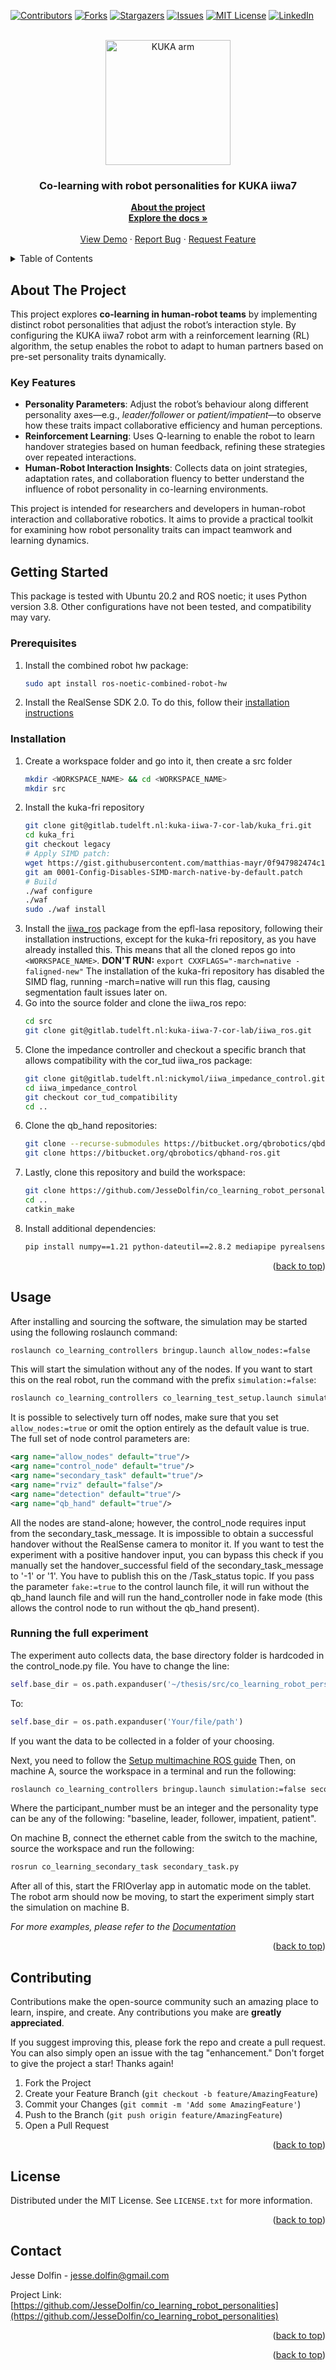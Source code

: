 <!-- Improved compatibility of back to top link: See: https://github.com/othneildrew/Best-README-Template/pull/73 -->
<a name="readme-top"></a>
<!--
*** Thanks for checking out the Best-README-Template. If you have a suggestion
*** that would make this better, please fork the repo and create a pull request
*** or simply open an issue with the tag "enhancement".
*** Don't forget to give the project a star!
*** Thanks again! Now go create something AMAZING! :D
-->

<!-- PROJECT SHIELDS -->
<!--
*** I'm using markdown "reference style" links for readability.
*** Reference links are enclosed in brackets [ ] instead of parentheses ( ).
*** See the bottom of this document for the declaration of the reference variables
*** for contributors-url, forks-url, etc. This is an optional, concise syntax you may use.
*** https://www.markdownguide.org/basic-syntax/#reference-style-links
-->
[![Contributors][contributors-shield]][contributors-url]
[![Forks][forks-shield]][forks-url]
[![Stargazers][stars-shield]][stars-url]
[![Issues][issues-shield]][issues-url]
[![MIT License][license-shield]][license-url]
[![LinkedIn][linkedin-shield]][linkedin-url]

<!-- PROJECT LOGO -->
<br />
<div align="center">
  <img src="https://www.kuka.com/-/media/kuka-corporate/images/products/robots/cta-images/lbr-iiwa.png?rev=-1&w=767&hash=78E7DD844A27074AFD67AEF17C72078A" alt="KUKA arm" width="200"/>

<h3 align="center">Co-learning with robot personalities for KUKA iiwa7</h3>

  <p align="center">
    <a href="https://github.com/JesseDolfin/co_learning_robot_personalities/blob/master/README.md"><strong>About the project</strong></a>
    <br />
    <a href="https://github.com/JesseDolfin/co_learning_robot_personalities/blob/master/documents/Thesis-placeholder.pdf"><strong>Explore the docs »</strong></a>
    <br />
    <br />
    <a href="https://github.com/JesseDolfin/co_learning_robot_personalities">View Demo</a>
    ·
    <a href="https://github.com/JesseDolfin/co_learning_robot_personalities/issues">Report Bug</a>
    ·
    <a href="https://github.com/JesseDolfin/co_learning_robot_personalities/issues">Request Feature</a>
  </p>
</div>

<!-- TABLE OF CONTENTS -->
<details>
  <summary>Table of Contents</summary>
  <ol>
    <li><a href="#about-the-project">About The Project</a></li>
    <li>
      <a href="#getting-started">Getting Started</a>
      <ul>
        <li><a href="#prerequisites">Prerequisites</a></li>
        <li><a href="#installation">Installation</a></li>
      </ul>
    </li>
    <li><a href="#usage">Usage</a></li>
    <li><a href="#contributing">Contributing</a></li>
    <li><a href="#license">License</a></li>
    <li><a href="#contact">Contact</a></li>
  </ol>
</details>

<!-- ABOUT THE PROJECT -->
## About The Project

This project explores **co-learning in human-robot teams** by implementing distinct robot personalities that adjust the robot’s interaction style. By configuring the KUKA iiwa7 robot arm with a reinforcement learning (RL) algorithm, the setup enables the robot to adapt to human partners based on pre-set personality traits dynamically.

### Key Features

- **Personality Parameters**: Adjust the robot’s behaviour along different personality axes—e.g., *leader/follower* or *patient/impatient*—to observe how these traits impact collaborative efficiency and human perceptions.
- **Reinforcement Learning**: Uses Q-learning to enable the robot to learn handover strategies based on human feedback, refining these strategies over repeated interactions.
- **Human-Robot Interaction Insights**: Collects data on joint strategies, adaptation rates, and collaboration fluency to better understand the influence of robot personality in co-learning environments.

This project is intended for researchers and developers in human-robot interaction and collaborative robotics. It aims to provide a practical toolkit for examining how robot personality traits can impact teamwork and learning dynamics.


<!-- GETTING STARTED -->
## Getting Started
This package is tested with Ubuntu 20.2 and ROS noetic; it uses Python version 3.8. Other configurations have not been tested, and compatibility may vary.

### Prerequisites
1. Install the combined robot hw package:
   ```sh
   sudo apt install ros-noetic-combined-robot-hw
   ```
2. Install the RealSense SDK 2.0. To do this, follow their [installation instructions](https://dev.intelrealsense.com/docs/compiling-librealsense-for-linux-ubuntu-guide)


### Installation
1. Create a workspace folder and go into it, then create a src folder
   ```sh
   mkdir <WORKSPACE_NAME> && cd <WORKSPACE_NAME>
   mkdir src
   ```
2. Install the kuka-fri repository
   ```sh
   git clone git@gitlab.tudelft.nl:kuka-iiwa-7-cor-lab/kuka_fri.git
   cd kuka_fri
   git checkout legacy
   # Apply SIMD patch:
   wget https://gist.githubusercontent.com/matthias-mayr/0f947982474c1865aab825bd084e7a92/raw/244f1193bd30051ae625c8f29ed241855a59ee38/0001-Config-Disables-SIMD-march-native-by-default.patch
   git am 0001-Config-Disables-SIMD-march-native-by-default.patch
   # Build
   ./waf configure
   ./waf
   sudo ./waf install
   ```
3. Install the [iiwa_ros](https://github.com/epfl-lasa/iiwa_ros) package from the epfl-lasa repository, following their installation instructions, except for the kuka-fri repository, as you have already installed this. This means that all the cloned repos go into ```<WORKSPACE_NAME>```. **DON'T RUN:** ```export CXXFLAGS="-march=native -faligned-new"``` The installation of the kuka-fri repository has disabled the SIMD flag, running -march=native will run this flag, causing segmentation fault issues later on.
4. Go into the source folder and clone the iiwa_ros repo:
   ```sh
   cd src
   git clone git@gitlab.tudelft.nl:kuka-iiwa-7-cor-lab/iiwa_ros.git
   ```
5. Clone the impedance controller and checkout a specific branch that allows compatibility with the cor_tud iiwa_ros package:
   ```sh
   git clone git@gitlab.tudelft.nl:nickymol/iiwa_impedance_control.git
   cd iiwa_impedance_control
   git checkout cor_tud_compatibility
   cd ..
   ```
6. Clone the qb_hand repositories:
   ```sh
   git clone --recurse-submodules https://bitbucket.org/qbrobotics/qbdevice-ros.git
   git clone https://bitbucket.org/qbrobotics/qbhand-ros.git
   ```
7. Lastly, clone this repository and build the workspace:
   ```sh
   git clone https://github.com/JesseDolfin/co_learning_robot_personalities.git
   cd ..
   catkin_make
   ```
8. Install additional dependencies:
   ```sh
   pip install numpy==1.21 python-dateutil==2.8.2 mediapipe pyrealsense2 ultralytics gymnasium pygame pyserial
   ```

<p align="right">(<a href="#readme-top">back to top</a>)</p>

<!-- USAGE EXAMPLES -->
## Usage
After installing and sourcing the software, the simulation may be started using the following roslaunch command:
```sh
roslaunch co_learning_controllers bringup.launch allow_nodes:=false
```
This will start the simulation without any of the nodes.
If you want to start this on the real robot, run the command with the prefix `simulation:=false`:
```sh
roslaunch co_learning_controllers co_learning_test_setup.launch simulation:=false
```
It is possible to selectively turn off nodes, make sure that you set ```allow_nodes:=true``` or omit the option entirely as the default value is true. The full set of node control parameters are:
```xml
<arg name="allow_nodes" default="true"/>
<arg name="control_node" default="true"/>
<arg name="secondary_task" default="true"/>
<arg name="rviz" default="false"/>
<arg name="detection" default="true"/>
<arg name="qb_hand" default="true"/>
```
All the nodes are stand-alone; however, the control_node requires input from the secondary_task_message. It is impossible to obtain a successful handover without the RealSense camera to monitor it. If you want to test the experiment with a positive handover input, you can bypass this check if you manually set the handover_successful field of the secondary_task_message to '-1' or '1'. You have to publish this on the /Task_status topic. If you pass the parameter ``fake:=true`` to the control launch file, it will run without the qb_hand launch file and will run the hand_controller node in fake mode (this allows the control node to run without the qb_hand present). 

### Running the full experiment
The experiment auto collects data, the base directory folder is hardcoded in the control_node.py file. You have to change the line:
```py
self.base_dir = os.path.expanduser('~/thesis/src/co_learning_robot_personalities/data_collection')
```
To:
```py
self.base_dir = os.path.expanduser('Your/file/path')
```
If you want the data to be collected in a folder of your choosing.

Next, you need to follow the [Setup multimachine ROS guide](setup_multimachine_ros.md) 
Then, on machine A, source the workspace in a terminal and run the following:
```sh
roslaunch co_learning_controllers bringup.launch simulation:=false secondary_task:=false participant_number:=<x> personality_type:=<y>
```
Where the participant_number must be an integer and the personality type can be any of the following: "baseline, leader, follower, impatient, patient".

On machine B, connect the ethernet cable from the switch to the machine, source the workspace and run the following:
```sh
rosrun co_learning_secondary_task secondary_task.py 
```
After all of this, start the FRIOverlay app in automatic mode on the tablet.  
The robot arm should now be moving, to start the experiment simply start the simulation on machine B.

_For more examples, please refer to the [Documentation](https://github.com/JesseDolfin/co_learning_robot_personalities/blob/master/documents)_

<p align="right">(<a href="#readme-top">back to top</a>)</p>


<!-- CONTRIBUTING -->
## Contributing
Contributions make the open-source community such an amazing place to learn, inspire, and create. Any contributions you make are **greatly appreciated**.

If you suggest improving this, please fork the repo and create a pull request. You can also simply open an issue with the tag "enhancement."
Don't forget to give the project a star! Thanks again!

1. Fork the Project
2. Create your Feature Branch (`git checkout -b feature/AmazingFeature`)
3. Commit your Changes (`git commit -m 'Add some AmazingFeature'`)
4. Push to the Branch (`git push origin feature/AmazingFeature`)
5. Open a Pull Request

<p align="right">(<a href="#readme-top">back to top</a>)</p>



<!-- LICENSE -->
## License
Distributed under the MIT License. See `LICENSE.txt` for more information.

<p align="right">(<a href="#readme-top">back to top</a>)</p>



<!-- CONTACT -->
## Contact
Jesse Dolfin - jesse.dolfin@gmail.com

Project Link: [https://github.com/JesseDolfin/co_learning_robot_personalities](https://github.com/JesseDolfin/co_learning_robot_personalities)

<p align="right">(<a href="#readme-top">back to top</a>)</p>

<p align="right">(<a href="#readme-top">back to top</a>)</p>



<!-- MARKDOWN LINKS & IMAGES -->
<!-- https://www.markdownguide.org/basic-syntax/#reference-style-links -->
[contributors-shield]: https://img.shields.io/github/contributors/JesseDolfin/co_learning_robot_personalities.svg?style=for-the-badge
[contributors-url]: https://github.com/JesseDolfin/co_learning_robot_personalities/graphs/contributors
[forks-shield]: https://img.shields.io/github/forks/JesseDolfin/co_learning_robot_personalities.svg?style=for-the-badge
[forks-url]: https://github.com/JesseDolfin/co_learning_robot_personalities/network/members
[stars-shield]: https://img.shields.io/github/stars/JesseDolfin/co_learning_robot_personalities.svg?style=for-the-badge
[stars-url]: https://github.com/JesseDolfin/co_learning_robot_personalities/stargazers
[issues-shield]: https://img.shields.io/github/issues/JesseDolfin/co_learning_robot_personalities.svg?style=for-the-badge
[issues-url]: https://github.com/JesseDolfin/co_learning_robot_personalities/issues
[license-shield]: https://img.shields.io/github/license/JesseDolfin/co_learning_robot_personalities.svg?style=for-the-badge
[license-url]: https://github.com/JesseDolfin/co_learning_robot_personalities/blob/master/LICENSE.txt
[linkedin-shield]: https://img.shields.io/badge/-LinkedIn-black.svg?style=for-the-badge&logo=linkedin&colorB=555
[linkedin-url]: https://linkedin.com/in/Jesse-Dolfin
[product-screenshot]: https://preview.free3d.com/img/2015/06/2205987029685109856/qyz27g5f.jpg
[Python.py]: https://upload.wikimedia.org/wikipedia/commons/thumb/c/c3/Python-logo-notext.svg/1869px-Python-logo-notext.svg.png
[Python-url]: https://www.python.org/


